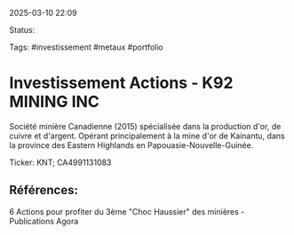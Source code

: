 
2025-03-10 22:09

Status:

Tags: #investissement  #metaux #portfolio 


# Investissement Actions - K92 MINING INC

Société minière Canadienne (2015) spécialisée dans la production d'or, de cuivre et d'argent.
Opérant principalement à la mine d'or de Kainantu, dans la province des Eastern Highlands en Papouasie-Nouvelle-Guinée.

Ticker: KNT; CA4991131083


## Références:

6 Actions pour profiter du 3ème "Choc Haussier" des minières - Publications Agora